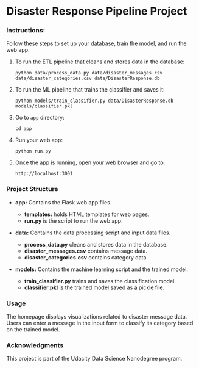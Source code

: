 # Disaster Response Pipeline Project

### Instructions:

Follow these steps to set up your database, train the model, and run the web app.

1. To run the ETL pipeline that cleans and stores data in the database:
   ```shell 
   python data/process_data.py data/disaster_messages.csv data/disaster_categories.csv data/DisasterResponse.db
   ```
   
2. To run the ML pipeline that trains the classifier and saves it:
   ```shell
   python models/train_classifier.py data/DisasterResponse.db models/classifier.pkl
   ```

3. Go to `app` directory: 
   ```shell 
   cd app
   ```

4. Run your web app: 
   ```shell 
   python run.py
   ```

5. Once the app is running, open your web browser and go to: 
   ```browser 
   http://localhost:3001
   ```

### Project Structure
- **app:** Contains the Flask web app files.  
    - **templates:** holds HTML templates for web pages.  
    - **run.py** is the script to run the web app.
   
   
- **data:** Contains the data processing script and input data files.  
    - **process_data.py** cleans and stores data in the database.  
    - **disaster_messages.csv** contains message data.  
    - **disaster_categories.csv** contains category data.  


- **models:** Contains the machine learning script and the trained model.
    - **train_classifier.py** trains and saves the classification model.
    - **classifier.pkl** is the trained model saved as a pickle file.

### Usage
The homepage displays visualizations related to disaster message data.  
Users can enter a message in the input form to classify its category based on the trained model.

### Acknowledgments
This project is part of the Udacity Data Science Nanodegree program.
